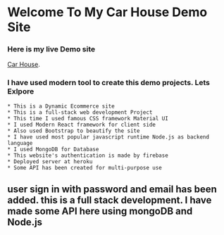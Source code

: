# Welcome To My Car House Demo Site

### Here is my live Demo site 
 [Car House](https://bi-cycle-showroom.web.app/).

### I have used modern tool to create this demo projects. Lets Exlpore

    * This is a Dynamic Ecommerce site
    * This is a full-stack web development Project
    * This time I used famous CSS framework Material UI
    * I used Modern React framework for client side
    * Also used Bootstrap to beautify the site 
    * I have used most popular javascript runtime Node.js as backend language
    * I used MongoDB for Database
    * This website's authentication is made by firebase
    * Deployed server at heroku 
    * Some API has been created for multi-purpose use

## user sign in with password and email has been added. this is a full stack development. I have made some API here using mongoDB and Node.js